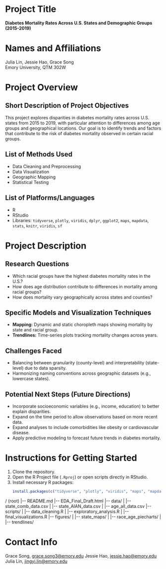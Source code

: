 # Project Title
**Diabetes Mortality Rates Across U.S. States and Demographic Groups (2015-2019)**

# Names and Affiliations
Julia Lin, Jessie Hao, Grace Song  
Emory University, QTM 302W

# Project Overview

## Short Description of Project Objectives
This project explores disparities in diabetes mortality rates across U.S. states from 2015 to 2019, with particular attention to differences among age groups and geographical locations. Our goal is to identify trends and factors that contribute to the risk of diabetes mortality observed in certain racial groups.

## List of Methods Used
- Data Cleaning and Preprocessing
- Data Visualization
- Geographic Mapping
- Statistical Testing

## List of Platforms/Languages
- R
- RStudio
- Libraries: `tidyverse`, `plotly`, `viridis`, `dplyr`, `ggplot2`, `maps`, `mapdata`, `stats`, `knitr`, `viridis`, `sf`

# Project Description

## Research Questions
- Which racial groups have the highest diabetes mortality rates in the U.S.?
- How does age distribution contribute to differences in mortality among racial groups?
- How does mortality vary geographically across states and counties?

## Specific Models and Visualization Techniques
- **Mapping:** Dynamic and static choropleth maps showing mortality by state and racial group.
- **Trendlines:** Time-series plots tracking mortality changes across years.

## Challenges Faced
- Balancing between granularity (county-level) and interpretability (state-level) due to data sparsity.
- Harmonizing naming conventions across geographic datasets (e.g., lowercase states).

## Potential Next Steps (Future Directions)
- Incorporate socioeconomic variables (e.g., income, education) to better explain disparities.
- Expand on the time period to allow observations based on more recent data.
- Expand analyses to include comorbidities like obesity or cardiovascular disease.
- Apply predictive modeling to forecast future trends in diabetes mortality.

# Instructions for Getting Started
1. Clone the repository.
2. Open the R Project file (`.Rproj`) or open scripts directly in RStudio.
3. Install necessary R packages:
   ```r
   install.packages(c("tidyverse", "plotly", "viridis", "maps", "mapdata"))
   
/ (root)
|-- README.md
|-- EDA_Final_Draft.html
|-- data/
|    |-- state_comb_data.csv
|    |-- state_AIAN_data.csv
|    |-- age_all_data.csv
|-- scripts/
|    |-- data_cleaning.R
|    |-- exploratory_analysis.R
|    |-- final_visualizations.R
|-- figures/
|    |-- state_maps/
|    |-- race_age_piecharts/
|    |-- trendlines/

# Contact Info 
Grace Song, grace.song3@emory.edu
Jessie Hao, jessie.hao@emory.edu
Julia Lin, jingyi.lin@emory.edu


